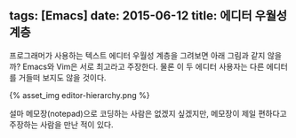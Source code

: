 tags: [Emacs]
date: 2015-06-12
title: 에디터 우월성 계층
---
프로그래머가 사용하는 텍스트 에디터 우월성 계층을 그려보면 아래 그림과 같지 않을까? Emacs와 Vim은 서로 최고라고 주장한다. 물론 이 두 에디터 사용자는 다른 에디터를 거들떠 보지도 않을 것이다.<!--more-->

{% asset_img editor-hierarchy.png %}

설마 메모장(notepad)으로 코딩하는 사람은 없겠지 싶겠지만, 메모장이 제일 편하다고 주장하는 사람을 만난 적이 있다.
